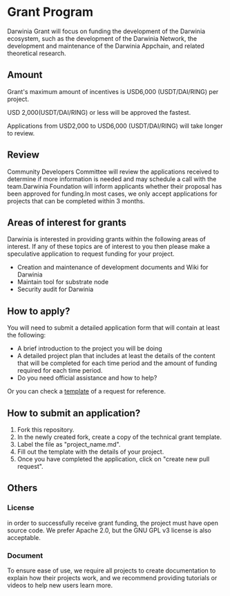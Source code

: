 # Grant Program

Darwinia Grant will focus on funding the development of the Darwinia ecosystem, such as the development of the Darwinia Network, the development and maintenance of the Darwinia Appchain, and related theoretical research.

## Amount

Grant's maximum amount of incentives is USD6,000 (USDT/DAI/RING) per project.  

USD 2,000(USDT/DAI/RING) or less will be approved the fastest. 

Applications from USD2,000 to  USD6,000 (USDT/DAI/RING) will take longer to review.

## Review

Community Developers Committee will review the applications received to determine if more information is needed and may schedule a call with the team.Darwinia Foundation will inform applicants whether their proposal has been approved for funding.In most cases, we only accept applications for projects that can be completed within 3 months.

## Areas of interest for grants

Darwinia is interested in providing grants within the following areas of interest. If any of these topics are of interest to you then please make a speculative application to request funding for your project.
- Creation and maintenance of development documents and Wiki for Darwinia
- Maintain tool for substrate node
- Security audit for Darwinia

## How to apply?

You will need to submit a detailed application form that will contain at least the following: 

- A brief introduction to the project you will be doing
- A detailed project plan that includes at least the details of the content that will be completed for each time period and the amount of funding required for each time period.
- Do you need official assistance and how to help?

Or you can check a [template](./grant_application_template.md) of a request for reference.

## How to submit an application?

1. Fork this repository.
2. In the newly created fork, create a copy of the technical grant template.
3. Label the file as "project_name.md".
4. Fill out the template with the details of your project.
5. Once you have completed the application, click on "create new pull request".

## Others

### License 

in order to successfully receive grant funding, the project must have open source code. We prefer Apache 2.0, but the GNU GPL v3 license is also acceptable.

### Document

To ensure ease of use, we require all projects to create documentation to explain how their projects work, and we recommend providing tutorials or videos to help new users learn more.